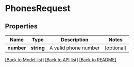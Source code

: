 # PhonesRequest

## Properties
Name | Type | Description | Notes
------------ | ------------- | ------------- | -------------
**number** | **string** | A valid phone number | [optional] 

[[Back to Model list]](../../README.md#documentation-for-models) [[Back to API list]](../../README.md#documentation-for-api-endpoints) [[Back to README]](../../README.md)

